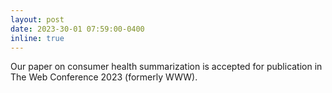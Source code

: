 ```yaml
---
layout: post
date: 2023-30-01 07:59:00-0400
inline: true
---
```


Our paper on consumer health summarization is accepted for publication in The Web Conference 2023 (formerly WWW).
